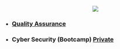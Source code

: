 <!-- ## Learning Journey -->
<p align="center">
  <img  src="https://github.com/kokurate/learning-journey/assets/85746411/1eb9890d-e194-4157-9bb2-0854cdb371c8">
</p>


-  ### [Quality Assurance](https://github.com/kokurate/learning-journey/blob/main/Quality%20Assurance.md)
- ### Cyber Security (Bootcamp) <strong>[Private](https://github.com/kokurate/learning-journey-private/tree/main/Visionet%20Data%20Internasional)</strong>




